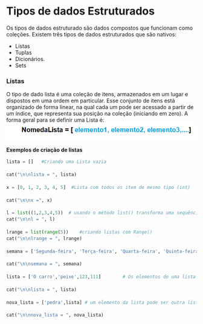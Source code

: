 # Tipos de dados Estruturados

Os tipos de dados estruturado são dados compostos que funcionam como coleções. Existem três tipos de dados estruturados que são nativos: 
+ Listas
+ Tuplas 
+ Dicionários.  
+ Sets

###  <b> Listas  </b>
O tipo de dado lista é uma coleção de itens, armazenados em um lugar e dispostos em uma ordem em particular. Esse conjunto de itens está organizado de forma linear, na qual cada um pode ser acessado a partir de um índice, que representa sua posição na coleção (iniciando em zero).
A forma geral para se definir uma Lista é:
![funcao](/imagens/nlista.png)

 <b> Exemplos de criação de listas </b>

```python runnable
lista = []   #Criando uma Lista vazia

cat("\n\nlista = ", lista)

x = [0, 1, 2, 3, 4, 5]  #Lista com todos os item de mesmo tipo (int)

cat("\n\nx =", x)

l = list((1,2,3,4,5))  # usando o método list() transforma uma sequência em lista
cat("\n\nl = ", l)

lrange = list(range(5))    #criando listas com Range()
cat("\n\nlrange = ", lrange)

semana = ['Segunda-feira', 'Terça-feira', 'Quarta-feira', 'Quinta-feira', 'Sexta-feira','Sábado', 'Domingo']

cat("\n\nsemana = ", semana)

lista = ['O carro','peixe',123,111]        # Os elementos de uma lista não precisam ser do mesmo tipo
 
cat("\n\nlista = ", lista)

nova_lista = ['pedra',lista] # um elemento da lista pode ser outra lista

cat("\n\nnova_lista = ", nova_lista)


```
